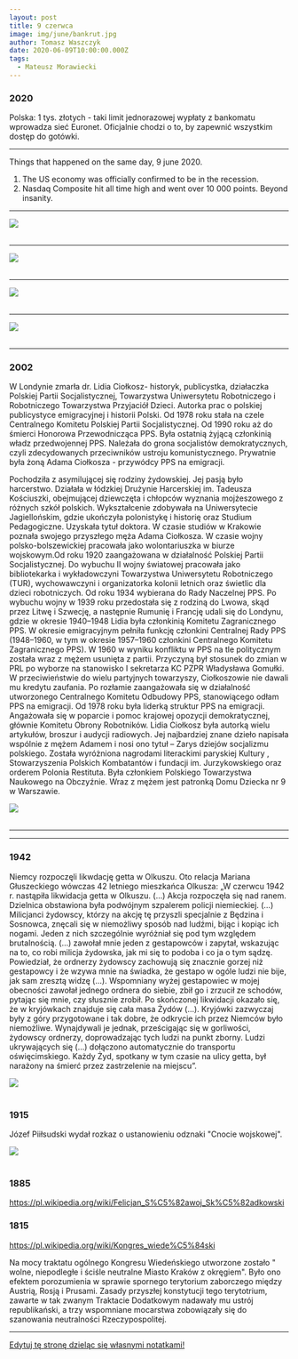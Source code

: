 ```yaml
---
layout: post
title: 9 czerwca
image: img/june/bankrut.jpg
author: Tomasz Waszczyk
date: 2020-06-09T10:00:00.000Z
tags:
  - Mateusz Morawiecki
---
```


### 2020

Polska: 1 tys. złotych - taki limit jednorazowej wypłaty z bankomatu wprowadza sieć Euronet. Oficjalnie chodzi o to, by zapewnić wszystkim dostęp do gotówki.

---

Things that happened on the same day, 9 june 2020.

1. The US economy was officially confirmed to be in the recession.
2. Nasdaq Composite hit all time high and went over 10 000 points.
Beyond insanity.

---

<img src="./img/june/florczyk.jpeg"><br><br>

---

<img src="./img/june/trump.jpeg"><br><br>

---

<img src="./img/june/media.jpg"><br><br>

---

<img src="./img/june/bankrut.jpg"><br><br>

---

### 2002

W Londynie zmarła dr. Lidia Ciołkosz- historyk, publicystka, działaczka Polskiej Partii Socjalistycznej, Towarzystwa Uniwersytetu Robotniczego i Robotniczego Towarzystwa Przyjaciół Dzieci. Autorka prac o polskiej publicystyce emigracyjnej i historii Polski. Od 1978 roku stała na czele Centralnego Komitetu Polskiej Partii Socjalistycznej. Od 1990 roku aż do śmierci Honorowa Przewodnicząca PPS. Była ostatnią żyjącą członkinią władz przedwojennej PPS. Należała do grona socjalistów demokratycznych, czyli zdecydowanych przeciwników ustroju komunistycznego. Prywatnie była żoną Adama Ciołkosza - przywódcy PPS na emigracji.

Pochodziła z asymilującej się rodziny żydowskiej.
Jej pasją było harcerstwo. Działała w łódzkiej Drużynie Harcerskiej im. Tadeusza Kościuszki, obejmującej dziewczęta i chłopców wyznania mojżeszowego z różnych szkół polskich.
Wykształcenie zdobywała na Uniwersytecie Jagiellońskim, gdzie ukończyła polonistykę i historię oraz Studium Pedagogiczne. Uzyskała tytuł doktora. W czasie studiów w Krakowie poznała swojego przyszłego męża Adama Ciołkosza. W czasie wojny polsko-bolszewickiej pracowała jako wolontariuszka w biurze wojskowym.Od roku 1920 zaangażowana w działalność Polskiej Partii Socjalistycznej. Do wybuchu II wojny światowej pracowała jako bibliotekarka i wykładowczyni Towarzystwa Uniwersytetu Robotniczego (TUR), wychowawczyni i organizatorka kolonii letnich oraz świetlic dla dzieci robotniczych. Od roku 1934 wybierana do Rady Naczelnej PPS. Po wybuchu wojny w 1939 roku przedostała się z rodziną do Lwowa, skąd przez Litwę i Szwecję, a następnie Rumunię i Francję udali się do Londynu, gdzie w okresie 1940–1948 Lidia była członkinią Komitetu Zagranicznego PPS. W okresie emigracyjnym pełniła funkcję członkini Centralnej Rady PPS (1948–1960, w tym w okresie 1957–1960 członkini Centralnego Komitetu Zagranicznego PPS). W 1960 w wyniku konfliktu w PPS na tle politycznym została wraz z mężem usunięta z partii. Przyczyną był stosunek do zmian w PRL po wyborze na stanowisko I sekretarza KC PZPR Władysława Gomułki. W przeciwieństwie do wielu partyjnych towarzyszy, Ciołkoszowie nie dawali mu kredytu zaufania. Po rozłamie zaangażowała się w działalność utworzonego Centralnego Komitetu Odbudowy PPS, stanowiącego odłam PPS na emigracji. Od 1978 roku była liderką struktur PPS na emigracji. Angażowała się w poparcie i pomoc krajowej opozycji demokratycznej, głównie Komitetu Obrony Robotników.
Lidia Ciołkosz była autorką wielu artykułów, broszur i audycji radiowych. Jej najbardziej znane dzieło napisała wspólnie z mężem Adamem i nosi ono tytuł – Zarys dziejów socjalizmu polskiego. Została wyróżniona nagrodami literackimi paryskiej Kultury , Stowarzyszenia Polskich Kombatantów i fundacji im. Jurzykowskiego oraz orderem Polonia Restituta. Była członkiem Polskiego Towarzystwa Naukowego na Obczyźnie.
Wraz z mężem jest patronką Domu Dziecka nr 9 w Warszawie.

<img src="./img/june/ciolkosz.jpg"><br><br>

---

---

### 1942

Niemcy rozpoczęli likwdację getta w Olkuszu.
Oto relacja Mariana Głuszeckiego wówczas 42 letniego mieszkańca Olkusza:
„W czerwcu 1942 r. nastąpiła likwidacja getta w Olkuszu. (…) Akcja rozpoczęła się nad ranem. Dzielnica obstawiona była podwójnym szpalerem policji niemieckiej. (…) Milicjanci żydowscy, którzy na akcję tę przyszli specjalnie z Będzina i Sosnowca, znęcali się w niemożliwy sposób nad ludźmi, bijąc
i kopiąc ich nogami. Jeden z nich szczególnie wyróżniał się pod tym względem brutalnością.
(…) zawołał mnie jeden z gestapowców
i zapytał, wskazując na to, co robi milicja
żydowska, jak mi się to podoba i co ja o tym sądzę. Powiedział, że ordnerzy żydowscy zachowują się znacznie gorzej niż gestapowcy i że wzywa mnie na świadka, że gestapo w ogóle ludzi nie bije, jak sam zresztą widzę (…). Wspomniany wyżej gestapowiec w mojej
obecności zawołał jednego ordnera do siebie, zbił go i zrzucił ze schodów, pytając się mnie, czy słusznie zrobił. Po skończonej likwidacji okazało się, że w kryjówkach znajduje się cała masa Żydów (…). Kryjówki zazwyczaj były
z góry przygotowane i tak dobre, że odkrycie ich przez Niemców było niemożliwe.
Wynajdywali je jednak, prześcigając się
w gorliwości, żydowscy ordnerzy,
doprowadzając tych ludzi na punkt zborny.
Ludzi ukrywających się (…) dołączono
automatycznie do transportu oświęcimskiego.
Każdy Żyd, spotkany w tym czasie na ulicy getta, był narażony na śmierć przez
zastrzelenie na miejscu”.

<img src="./img/june/olkusz.jpg"><br><br>

### 1915

Józef Piiłsudski wydał rozkaz o ustanowieniu odznaki "Cnocie wojskowej".

<img src="./img/june/odznaka.jpg"><br><br>

### 1885

https://pl.wikipedia.org/wiki/Felicjan_S%C5%82awoj_Sk%C5%82adkowski

### 1815

https://pl.wikipedia.org/wiki/Kongres_wiede%C5%84ski

Na mocy traktatu ogólnego Kongresu Wiedeńskiego utworzone zostało " wolne, niepodległe i ściśle neutralne Miasto Kraków z okręgiem". Było ono efektem porozumienia w sprawie spornego terytorium zaborczego między Austrią, Rosją i Prusami. Zasady przyszłej konstytucji tego terytotrium, zawarte w tak zwanym Traktacie Dodatkowym nadawały mu ustrój republikański, a trzy wspomniane mocarstwa zobowiązały się do szanowania neutralności Rzeczypospolitej.

---

<a href="https://github.com/TomaszWaszczyk/historia.waszczyk.com/edit/master/src/content/june-9.md" target="_blank">Edytuj tę stronę dzieląc się własnymi notatkami!</a>
